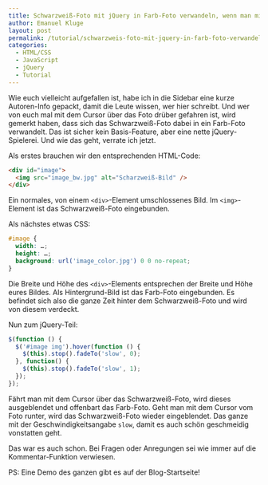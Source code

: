 ```yaml
---
title: Schwarzweiß-Foto mit jQuery in Farb-Foto verwandeln, wenn man mit dem Cursor drüberfährt
author: Emanuel Kluge
layout: post
permalink: /tutorial/schwarzweis-foto-mit-jquery-in-farb-foto-verwandeln-wenn-man-mit-dem-cursor-druberfahrt/
categories:
  - HTML/CSS
  - JavaScript
  - jQuery
  - Tutorial
---
```


Wie euch vielleicht aufgefallen ist, habe ich in die Sidebar eine kurze Autoren-Info gepackt, damit die Leute wissen, wer hier schreibt. Und wer von euch mal mit dem Cursor über das Foto drüber gefahren ist, wird gemerkt haben, dass sich das Schwarzweiß-Foto dabei in ein Farb-Foto verwandelt. Das ist sicher kein Basis-Feature, aber eine nette jQuery-Spielerei. Und wie das geht, verrate ich jetzt.

Als erstes brauchen wir den entsprechenden HTML-Code:

```html
<div id="image">
  <img src="image_bw.jpg" alt="Scharzweiß-Bild" />
</div>
```

Ein normales, von einem `<div>`-Element umschlossenes Bild. Im `<img>`-Element ist das Schwarzweiß-Foto eingebunden.

Als nächstes etwas CSS:

```css
#image {
  width: …;
  height: …;
  background: url('image_color.jpg') 0 0 no-repeat;
}
```

Die Breite und Höhe des `<div>`-Elements entsprechen der Breite und Höhe eures Bildes. Als Hintergrund-Bild ist das Farb-Foto eingebunden. Es befindet sich also die ganze Zeit hinter dem Schwarzweiß-Foto und wird von diesem verdeckt.

Nun zum jQuery-Teil:

```javascript
$(function () {
  $('#image img').hover(function () {
    $(this).stop().fadeTo('slow', 0);
  }, function() {
    $(this).stop().fadeTo('slow', 1);
  });
});
```

Fährt man mit dem Cursor über das Schwarzweiß-Foto, wird dieses ausgeblendet und offenbart das Farb-Foto. Geht man mit dem Cursor vom Foto runter, wird das Schwarzweiß-Foto wieder eingeblendet. Das ganze mit der Geschwindigkeitsangabe `slow`, damit es auch schön geschmeidig vonstatten geht.

Das war es auch schon. Bei Fragen oder Anregungen sei wie immer auf die Kommentar-Funktion verwiesen.

PS: Eine Demo des ganzen gibt es auf der Blog-Startseite!
